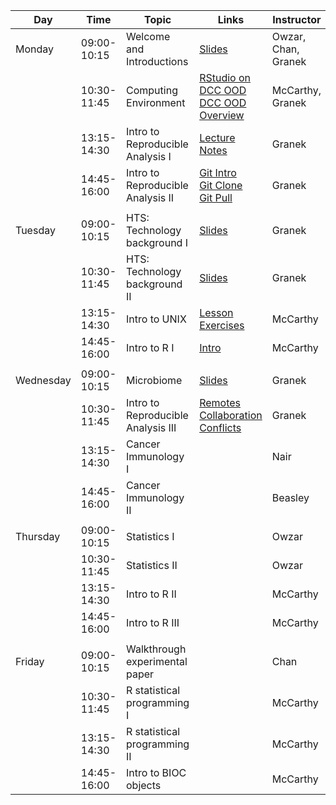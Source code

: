 | Day       |        Time | Topic                              | Links                                                                                                                                                                                                 | Instructor          |
|-----------|-------------|------------------------------------|-------------------------------------------------------------------------------------------------------------------------------------------------------------------------------------------------------|---------------------|
| Monday    | 09:00-10:15 | Welcome and Introductions          | [Slides](welcome-MIC-2022.pdf)                                                                                                                                                                        | Owzar, Chan, Granek |
|           | 10:30-11:45 | Computing Environment              | [RStudio on DCC OOD](computing/dcc_ood/dcc_ood_rstudio.md) <br> [DCC OOD Overview](computing/dcc_ood/dcc_ood_overview.md)                                                                             | McCarthy, Granek    |
|           | 13:15-14:30 | Intro to Reproducible Analysis I   | [Lecture Notes](computing/reproducible/reproducible_research_lecture.md)                                                                                                                              | Granek              |
|           | 14:45-16:00 | Intro to Reproducible Analysis II  | [Git Intro](computing/reproducible/git_overview.md) <br> [Git Clone](computing/reproducible/git_cloning.md) <br> [Git Pull](computing/reproducible/git_pull.md)                                       | Granek              |
|           |             |                                    |                                                                                                                                                                                                       |                     |
| Tuesday   | 09:00-10:15 | HTS: Technology background I       | [Slides](biology/hts_background_day2_s1_s2.pdf)                                                                                                                                                       | Granek              |
|           | 10:30-11:45 | HTS: Technology background II      | [Slides](biology/hts_background_day2_s1_s2.pdf)                                                                                                                                                       | Granek              |
|           | 13:15-14:30 | Intro to UNIX                      | [Lesson](computing/unix/unix_lesson.Rmd) <br> [Exercises](computing/unix/unix_exercises.Rmd)                                                                                                          | McCarthy            |
|           | 14:45-16:00 | Intro to R I                       | [Intro](computing/R/01_introduction_to_R.Rmd)                                                                                                                                                         | McCarthy            |
|           |             |                                    |                                                                                                                                                                                                       |                     |
| Wednesday | 09:00-10:15 | Microbiome                         | [Slides](biology/microbiome_overview.pdf)                                                                                                                                                             | Granek              |
|           | 10:30-11:45 | Intro to Reproducible Analysis III | [Remotes](computing/reproducible/git_overview.md#remotes-in-github) <br> [Collaboration](computing/reproducible/git_collaboration.md) <br> [Conflicts](computing/reproducible/git_conflicts.md)       | Granek              |
|           | 13:15-14:30 | Cancer Immunology I                |                                                                                                                                                                                                       | Nair                |
|           | 14:45-16:00 | Cancer Immunology II               |                                                                                                                                                                                                       | Beasley             |
|           |             |                                    |                                                                                                                                                                                                       |                     |
| Thursday  | 09:00-10:15 | Statistics I                       |                                                                                                                                                                                                       | Owzar               |
|           | 10:30-11:45 | Statistics II                      |                                                                                                                                                                                                       | Owzar               |
|           | 13:15-14:30 | Intro to R II                      |                                                                                                                                                                                                       | McCarthy            |
|           | 14:45-16:00 | Intro to R III                     |                                                                                                                                                                                                       | McCarthy            |
|           |             |                                    |                                                                                                                                                                                                       |                     |
| Friday    | 09:00-10:15 | Walkthrough experimental paper     |                                                                                                                                                                                                       | Chan                |
|           | 10:30-11:45 | R statistical programming I        |                                                                                                                                                                                                       | McCarthy            |
|           | 13:15-14:30 | R statistical programming II       |                                                                                                                                                                                                       | McCarthy            |
|           | 14:45-16:00 | Intro to BIOC objects              |                                                                                                                                                                                                       | McCarthy            |

